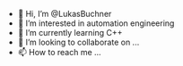 - 👋 Hi, I’m @LukasBuchner
- 👀 I’m interested in automation engineering
- 🌱 I’m currently learning C++
- 💞️ I’m looking to collaborate on ...
- 📫 How to reach me ...

<!---
LukasBuchner/LukasBuchner is a ✨ special ✨ repository because its `README.md` (this file) appears on your GitHub profile.
You can click the Preview link to take a look at your changes.
--->
